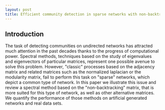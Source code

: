 ```yaml
---
layout: post
title: Efficient community detection in sparse networks with non-backtracking random walkers
---
```

## Introduction

The task of detecting communities on undirected networks has attracted much attention in the past decades thanks to the progress of computational power. Spectral methods, techniques based on the study of eigenvalues and eigenvectors of particular matrices, represent one possible avenue to solve this problem. However, "classic" processes based on the adjacency matrix and related matrices such as the normalized laplacian or the modularity matrix, fail to perform this task on "sparse" networks, which depict a common type of network. In this paper we illustrate this issue and review a spectral method based on the "non-backtracking" matrix, that is more suited for this type of network, as well as other alternative matrices. We quantify the performance of those methods on artificial generated networks and real data sets.
